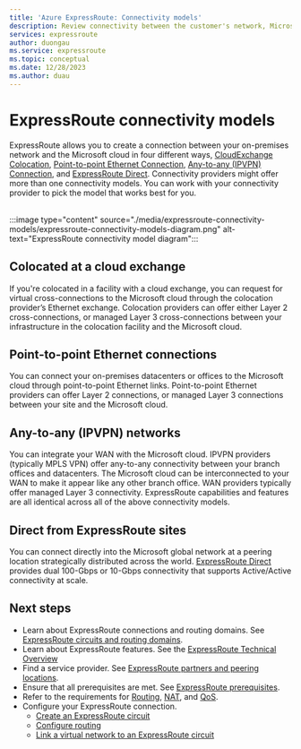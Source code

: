 ```yaml
---
title: 'Azure ExpressRoute: Connectivity models'
description: Review connectivity between the customer's network, Microsoft Azure, and Microsoft 365 services. Customers can use MPLS providers, cloud exchanges, and Ethernet.
services: expressroute
author: duongau
ms.service: expressroute
ms.topic: conceptual
ms.date: 12/28/2023
ms.author: duau
---
```


# ExpressRoute connectivity models

ExpressRoute allows you to create a connection between your on-premises network and the Microsoft cloud in four different ways, [CloudExchange Colocation](#CloudExchange), [Point-to-point Ethernet Connection](#Ethernet), [Any-to-any (IPVPN) Connection](#IPVPN), and [ExpressRoute Direct](#Direct). Connectivity providers might offer more than one connectivity models. You can work with your connectivity provider to pick the model that works best for you.
<br><br>

:::image type="content" source="./media/expressroute-connectivity-models/expressroute-connectivity-models-diagram.png" alt-text="ExpressRoute connectivity model diagram":::

## <a name="CloudExchange"></a>Colocated at a cloud exchange

If you're colocated in a facility with a cloud exchange, you can request for virtual cross-connections to the Microsoft cloud through the colocation provider’s Ethernet exchange. Colocation providers can offer either Layer 2 cross-connections, or managed Layer 3 cross-connections between your infrastructure in the colocation facility and the Microsoft cloud.

## <a name="Ethernet"></a>Point-to-point Ethernet connections

You can connect your on-premises datacenters or offices to the Microsoft cloud through point-to-point Ethernet links. Point-to-point Ethernet providers can offer Layer 2 connections, or managed Layer 3 connections between your site and the Microsoft cloud.

## <a name="IPVPN"></a>Any-to-any (IPVPN) networks

You can integrate your WAN with the Microsoft cloud. IPVPN providers (typically MPLS VPN) offer any-to-any connectivity between your branch offices and datacenters. The Microsoft cloud can be interconnected to your WAN to make it appear like any other branch office. WAN providers typically offer managed Layer 3 connectivity. ExpressRoute capabilities and features are all identical across all of the above connectivity models.

## <a name="Direct"></a>Direct from ExpressRoute sites

You can connect directly into the Microsoft global network at a peering location strategically distributed across the world. [ExpressRoute Direct](expressroute-erdirect-about.md) provides dual 100-Gbps or 10-Gbps connectivity that supports Active/Active connectivity at scale.

## Next steps
* Learn about ExpressRoute connections and routing domains. See [ExpressRoute circuits and routing domains](expressroute-circuit-peerings.md).
* Learn about ExpressRoute features. See the [ExpressRoute Technical Overview](expressroute-introduction.md)
* Find a service provider. See [ExpressRoute partners and peering locations](expressroute-locations.md).
* Ensure that all prerequisites are met. See [ExpressRoute prerequisites](expressroute-prerequisites.md).
* Refer to the requirements for [Routing](expressroute-routing.md), [NAT](expressroute-nat.md), and [QoS](expressroute-qos.md).
* Configure your ExpressRoute connection.
  * [Create an ExpressRoute circuit](expressroute-howto-circuit-portal-resource-manager.md)
  * [Configure routing](expressroute-howto-routing-portal-resource-manager.md)
  * [Link a virtual network to an ExpressRoute circuit](expressroute-howto-linkvnet-portal-resource-manager.md)